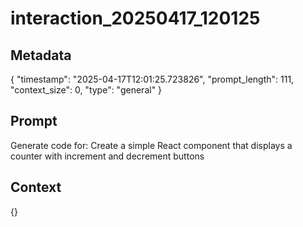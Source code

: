 # interaction_20250417_120125

## Metadata
{
  "timestamp": "2025-04-17T12:01:25.723826",
  "prompt_length": 111,
  "context_size": 0,
  "type": "general"
}

## Prompt
Generate code for: Create a simple React component that displays a counter with increment and decrement buttons

## Context
{}
